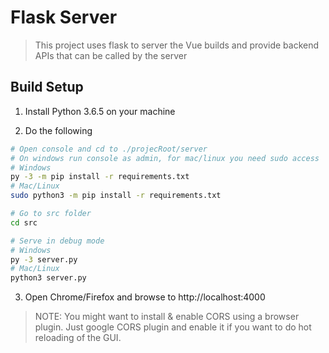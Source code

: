 # Flask Server

> This project uses flask to server the Vue builds and provide backend APIs that can be called by the server

## Build Setup

1. Install Python 3.6.5 on your machine

2. Do the following
``` bash
# Open console and cd to ./projecRoot/server
# On windows run console as admin, for mac/linux you need sudo access
# Windows
py -3 -m pip install -r requirements.txt
# Mac/Linux
sudo python3 -m pip install -r requirements.txt

# Go to src folder
cd src

# Serve in debug mode
# Windows
py -3 server.py
# Mac/Linux
python3 server.py
```

3. Open Chrome/Firefox and browse to http://localhost:4000

> NOTE: You might want to install & enable CORS using a browser plugin. Just google CORS plugin and enable it if you want to do hot reloading of the GUI.

